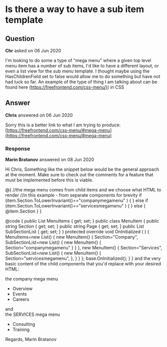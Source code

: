 # Is there a way to have a sub item template

## Question

**Chr** asked on 06 Jun 2020

I'm looking to do some a type of "mega menu" where a given top level menu item has a number of sub items, I'd like to have a different layout, or even a list view for the sub menu template. I thought maybe using the HasChildrenField set to false would allow me to do something but have not had luck so far. An example of the type of thing I am talking about can be found here ([https://freefrontend.com/css-menu/)](https://freefrontend.com/css-menu/)) in CSS

## Answer

**Chris** answered on 06 Jun 2020

Sorry this is a better link to what I am trying to produce: [https://freefrontend.com/css-menu/#mega-menu](https://freefrontend.com/css-menu/#mega-menu)

### Response

**Marin Bratanov** answered on 08 Jun 2020

Hi Chris, Something like the snippet below would be the general approach at the moment. Make sure to check out the comments for a feature that must be implemented before this is viable. <style> /* this first rule will affect ALL animation containers on the page and they are used in many places
this would let you have a more specific selector:
[https://feedback.telerik.com/blazor/1433654-component-specific-css-classes-and-ability-to-set-classes-per-instance](https://feedback.telerik.com/blazor/1433654-component-specific-css-classes-and-ability-to-set-classes-per-instance)
*/.k-animation-container.k-animation-container-shown,
.k-animation-container .k-menu-item, .k-animation-container .k-menu-link {
width: 100 % !important;
}
.k-animation-container .mega-menu-item {
width: 100 %;
height: 20 vh;
border: 2 px solid black;
background: gray;
}
.k-animation-container .mega-menu-item li {
height: 200 px;
background: yellow;
}
</style>

<TelerikMenu Data="@MenuItems" ItemsField="SubSectionList">
<ItemTemplate Context="item">
@{ //the mega menu comes from child items and we choose what HTML to render //in this example - from separate components for brevity if (item.Section.ToLowerInvariant()=="companymegamenu" )
{
<CompanyMenu />
} else if (item.Section.ToLowerInvariant()=="servicesmegamenu" )
{
<ServicesMenu />
} else {
<text>@item.Section</text>
}
}
</ItemTemplate>
</TelerikMenu>

@code { public List<MenuItem> MenuItems { get; set; } public class MenuItem { public string Section { get; set; } public string Page { get; set; } public List<MenuItem> SubSectionList { get; set; }
} protected override void OnInitialized ( ) {
MenuItems=new List<MenuItem>()
{ new MenuItem()
{
Section="Company",
SubSectionList=new List<MenuItem>()
{ new MenuItem()
{
Section="companymegamenu" }
}
}, new MenuItem()
{
Section="Services",
SubSectionList=new List<MenuItem>()
{ new MenuItem()
{
Section="servicesmegamenu",
},
}
}
}; base.OnInitialized();
}
} and the very basic content of the child components that you'd replace with your desired HTML: <div class="mega-menu-item"> the company mega menu <ul> <li> Overview </li> <li> Events </li> <li> Careers </li> </ul> </div> and <div class="mega-menu-item"> the SERVICES mega menu <ul> <li> Consulting </li> <li> Training </li> </ul> </div> Regards, Marin Bratanov
